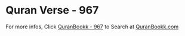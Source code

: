 # Quran Verse - 967 

For more infos, Click [QuranBookk - 967](https://www.quranbookk.com/quran/search?q=967) to Search at [QuranBookk.com](http://quranbookk.com/)